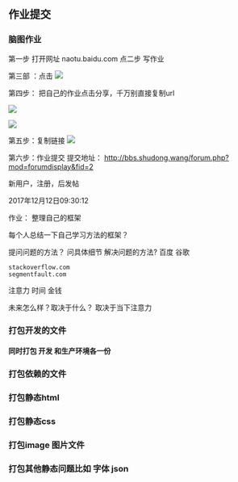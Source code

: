 ## 作业提交
### 脑图作业
第一步 打开网址
naotu.baidu.com
点二步 写作业

第三部 ：点击
![](http://md.shudong.wang/markdown-img-paste-20171211172836432.png)

第四步： 把自己的作业点击分享，千万别直接复制url

![](http://md.shudong.wang/markdown-img-paste-20171211172717184.png)

![](http://md.shudong.wang/markdown-img-paste-2017121117294374.png)

第五步：复制链接
![](http://md.shudong.wang/markdown-img-paste-20171211173009244.png)

第六步：作业提交
提交地址：
http://bbs.shudong.wang/forum.php?mod=forumdisplay&fid=2

新用户，注册，后发帖


2017年12月12日09:30:12

作业：
  整理自己的框架

  每个人总结一下自己学习方法的框架？

  提问问题的方法？
    问具体细节
  解决问题的方法?
    百度
    谷歌

    stackoverflow.com
    segmentfault.com


注意力 时间 金钱

未来怎么样？取决于什么？
取决于当下注意力

### 打包开发的文件
#### 同时打包 开发 和生产环境各一份
### 打包依赖的文件
### 打包静态html
### 打包静态css
### 打包image 图片文件
### 打包其他静态问题比如 字体 json
